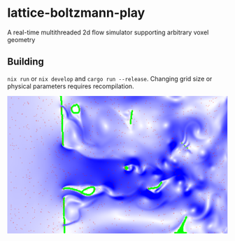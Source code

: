 # lattice-boltzmann-play

A real-time multithreaded 2d flow simulator supporting arbitrary voxel geometry

## Building

`nix run` or `nix develop` and `cargo run --release`. Changing grid size or physical parameters
requires recompilation.

![Some turbulence](screenshots/turbulence.png)
